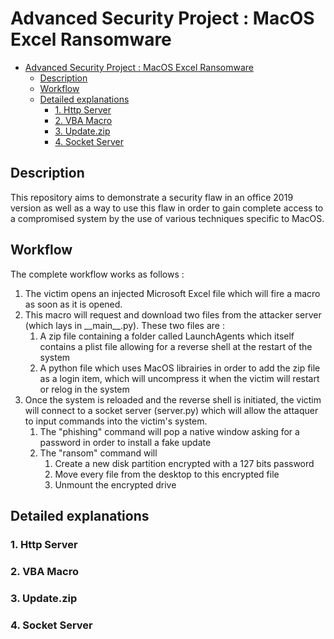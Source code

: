 # Advanced Security Project : MacOS Excel Ransomware
- [Advanced Security Project : MacOS Excel Ransomware](#advanced-security-project--macos-excel-ransomware)
  - [Description](#description)
  - [Workflow](#workflow)
  - [Detailed explanations](#detailed-explanations)
    - [1. Http Server](#1-http-server)
    - [2. VBA Macro](#2-vba-macro)
    - [3. Update.zip](#3-updatezip)
    - [4. Socket Server](#4-socket-server)
## Description
This repository aims to demonstrate a security flaw in an office 2019 version as well as a way to use this flaw in order to gain complete access to a compromised system by the use of various techniques specific to MacOS.

## Workflow
The complete workflow works as follows :
1. The victim opens an injected Microsoft Excel file which will fire a macro as soon as it is opened.
2. This macro will request and download two files from the attacker server (which lays in \_\_main__.py). These two files are :
   1. A zip file containing a folder called LaunchAgents which itself contains a plist file allowing for a reverse shell at the restart of the system
   2. A python file which uses MacOS librairies in order to add the zip file as a login item, which will uncompress it when the victim will restart or relog in the system
3. Once the system is reloaded and the reverse shell is initiated, the victim will connect to a socket server (server.py) which will allow the attaquer to input commands into the victim's system.
   1. The "phishing" command will pop a native window asking for a password in order to install a fake update
   2. The "ransom" command will
      1. Create a new disk partition encrypted with a 127 bits password
      2. Move every file from the desktop to this encrypted file
      3. Unmount the encrypted drive
## Detailed explanations
### 1. Http Server
### 2. VBA Macro
### 3. Update.zip
### 4. Socket Server